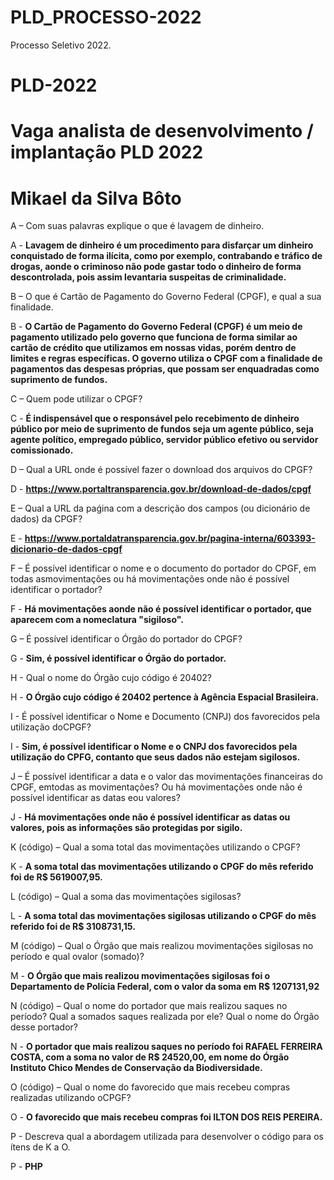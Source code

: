 # PLD_PROCESSO-2022
 Processo Seletivo 2022.
# PLD-2022
# Vaga analista de desenvolvimento / implantação PLD 2022
# <b>Mikael da Silva Bôto</b>

A – Com suas palavras explique o que é lavagem de dinheiro.

A - <b>Lavagem de dinheiro é um procedimento para disfarçar um dinheiro conquistado de forma ilícita, como por exemplo, contrabando e tráfico de drogas, aonde o criminoso não pode gastar todo o dinheiro de forma descontrolada, pois assim levantaria suspeitas de criminalidade.</b>

B – O que é Cartão de Pagamento do Governo Federal (CPGF), e qual a sua finalidade.

B - <b>O Cartão de Pagamento do Governo Federal (CPGF) é um meio de pagamento utilizado pelo governo que funciona de forma similar ao cartão de crédito que utilizamos em nossas vidas, porém dentro de limites e regras específicas. O governo utiliza o CPGF com a finalidade de pagamentos das despesas próprias, que possam ser enquadradas como suprimento de fundos.</b>

C – Quem pode utilizar o CPGF?

C - <b>É indispensável que o responsável pelo recebimento de dinheiro público por meio de suprimento de fundos seja um agente público, seja agente político, empregado público, servidor público efetivo ou servidor comissionado.</b>

D – Qual a URL onde é possível fazer o download dos arquivos do CPGF?

D - <b>https://www.portaltransparencia.gov.br/download-de-dados/cpgf</b>

E – Qual a URL da paǵina com a descrição dos campos (ou dicionário de dados) da CPGF?

E - <b>https://www.portaldatransparencia.gov.br/pagina-interna/603393-dicionario-de-dados-cpgf</b>

F – É possível identificar o nome e o documento do portador do CPGF, em todas asmovimentações ou há movimentações onde não é possível identificar o portador?

F - <b>Há movimentações aonde não é possível identificar o portador, que aparecem com a nomeclatura "sigiloso".</b>

G – É possível identificar o Órgão do portador do CPGF?

G - <b>Sim, é possível identificar o Órgão do portador.</b>

H - Qual o nome do Órgão cujo código é 20402?

H - <b>O Órgão cujo código é 20402 pertence à Agência Espacial Brasileira.</b>

I - É possível identificar o Nome e Documento (CNPJ) dos favorecidos pela utilização doCPGF?

I - <b>Sim, é possível identificar o Nome e o CNPJ dos favorecidos pela utilização do CPFG, contanto que seus dados não estejam sigilosos.</b>

J – É possível identificar a data e o valor das movimentações financeiras do CPGF, emtodas as movimentações? Ou há movimentações onde não é possível identificar as datas eou valores?

J - <b>Há movimentações onde não é possível identificar as datas ou valores, pois as informações são protegidas por sigilo.</b>

K (código) – Qual a soma total das movimentações utilizando o CPGF?

K - <b> A soma total das movimentações utilizando o CPGF do mês referido foi de R$ 5619007,95.</b>

L (código) – Qual a soma das movimentações sigilosas?

L - <b> A soma total das movimentações sigilosas utilizando o CPGF do mês referido foi de R$ 3108731,15.</b>

M (código) – Qual o Órgão que mais realizou movimentações sigilosas no período e qual ovalor (somado)?

M - <b> O Órgão que mais realizou movimentações sigilosas foi o Departamento de Polícia Federal, com o valor da soma em R$ 1207131,92</b>

N (código) – Qual o nome do portador que mais realizou saques no período? Qual a somados saques realizada por ele? Qual o nome do Órgão desse portador?

N - <b>O portador que mais realizou saques no período foi RAFAEL FERREIRA COSTA, com a soma no valor de R$ 24520,00, em nome do Órgão Instituto Chico Mendes de Conservação da Biodiversidade.</b>

O (código) – Qual o nome do favorecido que mais recebeu compras realizadas utilizando oCPGF?

O - <b> O favorecido que mais recebeu compras foi ILTON DOS REIS PEREIRA.</b>

P - Descreva qual a abordagem utilizada para desenvolver o código para os ítens de K a O.

P - <b>PHP</b>
